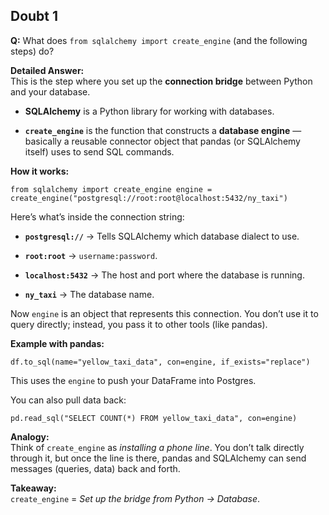 ## Doubt 1

**Q:** What does `from sqlalchemy import create_engine` (and the following steps) do?

**Detailed Answer:**  
This is the step where you set up the **connection bridge** between Python and your database.

*   **SQLAlchemy** is a Python library for working with databases.
    
*   **`create_engine`** is the function that constructs a **database engine** — basically a reusable connector object that pandas (or SQLAlchemy itself) uses to send SQL commands.
    

**How it works:**

`from sqlalchemy import create_engine engine = create_engine("postgresql://root:root@localhost:5432/ny_taxi")`

Here’s what’s inside the connection string:

*   **`postgresql://`** → Tells SQLAlchemy which database dialect to use.
    
*   **`root:root`** → `username:password`.
    
*   **`localhost:5432`** → The host and port where the database is running.
    
*   **`ny_taxi`** → The database name.
    

Now `engine` is an object that represents this connection. You don’t use it to query directly; instead, you pass it to other tools (like pandas).

**Example with pandas:**

`df.to_sql(name="yellow_taxi_data", con=engine, if_exists="replace")`

This uses the `engine` to push your DataFrame into Postgres.

You can also pull data back:

`pd.read_sql("SELECT COUNT(*) FROM yellow_taxi_data", con=engine)`

**Analogy:**  
Think of `create_engine` as _installing a phone line_. You don’t talk directly through it, but once the line is there, pandas and SQLAlchemy can send messages (queries, data) back and forth.

**Takeaway:**  
`create_engine` = _Set up the bridge from Python → Database_.
